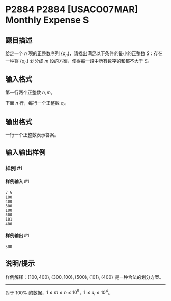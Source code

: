 # P2884 P2884 [USACO07MAR] Monthly Expense S

## 题目描述

给定一个 $n$ 项的正整数序列 $\{a_n\}$，请找出满足以下条件的最小的正整数 $S$：存在一种将 $\{a_n\}$ 划分成 $m$ 段的方案，使得每一段中所有数字的和都不大于 $S$。

## 输入格式

第一行两个正整数 $n,m$。

下面 $n$ 行，每行一个正整数 $a_i$。

## 输出格式

一行一个正整数表示答案。

## 输入输出样例

### 样例 #1

#### 样例输入 #1

```
7 5
100
400
300
100
500
101
400
```

#### 样例输出 #1

```
500
```

## 说明/提示

样例解释：$\{100,400\},\{300,100\},\{500\},\{101\},\{400\}$ 是一种合法的划分方案。

---

对于 $100\%$ 的数据，$1 \le m \le n \le 10^5$，$1 \le a_i \le 10^4$。
